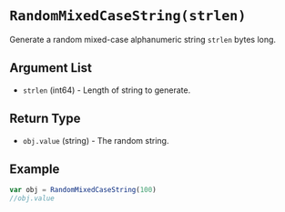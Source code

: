 # `RandomMixedCaseString(strlen)`

Generate a random mixed-case alphanumeric string `strlen` bytes long.

## Argument List

 * `strlen` (int64) - Length of string to generate.

## Return Type

 * `obj.value` (string) - The random string.

## Example

```js
var obj = RandomMixedCaseString(100)
//obj.value
```

